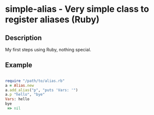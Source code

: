 # simple-alias - Very simple class to register aliases (Ruby)

## Description

My first steps using Ruby, nothing special.


## Example

```ruby

require "/path/to/alias.rb"
a = Alias.new
a.add_alias("p", "puts 'Vars: '")
a.p "hello", "bye"
Vars: hello
bye
 => nil

```
